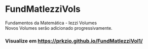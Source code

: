 # FundMatIezziVols
Fundamentos da Matemática - Iezzi Volumes
<br/>Novos Volumes serão adicionado progressivamente.
<br/> <h3>Visualize em https://prkzio.github.io/FundMatIezziVol1/</h3>
